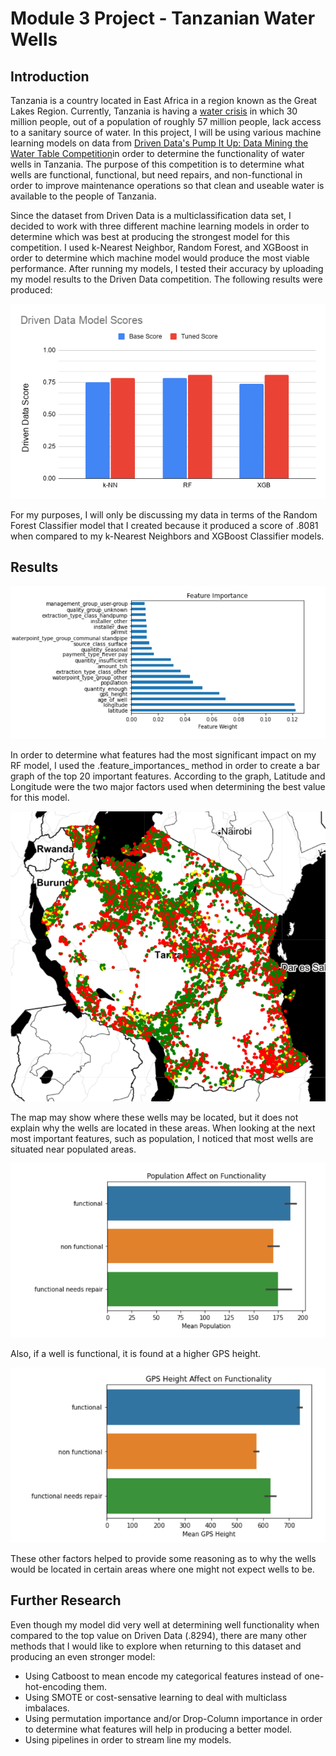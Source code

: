 # Module 3 Project - Tanzanian Water Wells


## Introduction

Tanzania is a country located in East Africa in a region known as the Great Lakes Region. Currently, Tanzania is having a [water crisis](https://water.org/our-impact/where-we-work/tanzania/) in which 30 million people, out of a population of roughly 57 million people, lack access to a sanitary source of water. In this project, I will be using various machine learning models on data from [Driven Data's Pump It Up: Data Mining the Water Table Competition](https://www.drivendata.org/competitions/7/pump-it-up-data-mining-the-water-table/page/23/)in order to determine the functionality of water wells in Tanzania. The purpose of this competition is to determine what wells are functional, functional, but need repairs, and non-functional in order to improve maintenance operations so that clean and useable water is available to the people of Tanzania.

Since the dataset from Driven Data is a multiclassification data set, I decided to work with three different machine learning models in order to determine which was best at producing the strongest model for this competition. I used k-Nearest Neighbor, Random Forest, and XGBoost in order to determine which machine model would produce the most viable performance. After running my models, I tested their accuracy by uploading my model results to the Driven Data competition. The following results were produced:

![Driven Data Model Scores](https://github.com/PNarducci1690/Proj_3_Tanzanian_Water_Wells/blob/main/images/Driven%20Data%20Model%20Scores.png)

For my purposes, I will only be discussing my data in terms of the Random Forest Classifier model that I created because it produced a score of .8081 when compared to my k-Nearest Neighbors and XGBoost Classifier models.

## Results

![RF Model Feature Importance](https://github.com/PNarducci1690/Proj_3_Tanzanian_Water_Wells/blob/main/images/Feature%20Importance.PNG)

In order to determine what features had the most significant impact on my RF model, I used the .feature_importances_ method in order to create a bar graph of the top 20 important features. According to the graph, Latitude and Longitude were the two major factors used when determining the best value for this model. 

![Well Functionality Location](https://github.com/PNarducci1690/Proj_3_Tanzanian_Water_Wells/blob/main/images/LatLong_wells.PNG)

The map may show where these wells may be located, but it does not explain why the wells are located in these areas. When looking at the next most important features, such as population, I noticed that most wells are situated near populated areas. 

![Well Functionality and Population Density](https://github.com/PNarducci1690/Proj_3_Tanzanian_Water_Wells/blob/main/images/pop_well.PNG)

Also, if a well is functional, it is found at a higher GPS height. 

![Well Functionality and GPS Height](https://github.com/PNarducci1690/Proj_3_Tanzanian_Water_Wells/blob/main/images/GPS_height.PNG)

These other factors helped to provide some reasoning as to why the wells would be located in certain areas where one might not expect wells to be. 

## Further Research

Even though my model did very well at determining well functionality when compared to the top value on Driven Data (.8294), there are many other methods that I would like to explore when returning to this dataset and producing an even stronger model:

* Using Catboost to mean encode my categorical features instead of one-hot-encoding them.
* Using SMOTE or cost-sensative learning to deal with multiclass imbalaces.
* Using permutation importance and/or Drop-Column importance in order to determine what features will help in producing a better model.
* Using pipelines in order to stream line my models.




